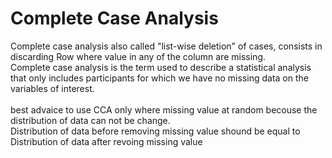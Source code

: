 <h1>Complete Case Analysis</h1>
<P>
  Complete case analysis also called "list-wise deletion" of cases, consists in discarding Row where value in any of the column are missing.
  <br>
  Complete case analysis is the term used to describe a statistical analysis that only includes participants for which we have no missing data on the variables of interest.
  <br><br>
  best advaice to use CCA only where missing value at random becouse the distribution of data can not be change.
  <br>
  Distribution of data before removing missing value shound be equal to Distribution of data after revoing missing value
  
  
</P>

